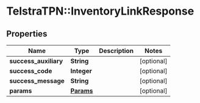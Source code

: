 # TelstraTPN::InventoryLinkResponse

## Properties
Name | Type | Description | Notes
------------ | ------------- | ------------- | -------------
**success_auxiliary** | **String** |  | [optional] 
**success_code** | **Integer** |  | [optional] 
**success_message** | **String** |  | [optional] 
**params** | [**Params**](Params.md) |  | [optional] 


